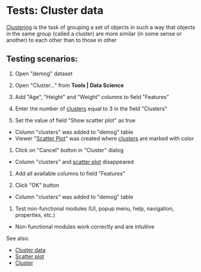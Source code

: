 <!-- TITLE: Tests: Cluster data -->
<!-- SUBTITLE: -->

# Tests: Cluster data

[Clustering](cluster-data.md) is the task of grouping a set of objects in such a way that objects in the same group
(called a cluster) are more similar (in some sense or another) to each other than to those in other

## Testing scenarios:

1. Open "demog" dataset

1. Open "Cluster..." from  **Tools | Data Science**

1. Add "Age", "Height" and "Weight" columns to field "Features"

1. Enter the number of [clusters](cluster-data.md) equal to 3 in the field "Clusters"

1. Set the value of field "Show scatter plot" as true

* Column "clusters" was added to "demog" table
* Viewer "[Scatter Plot](../visualize/viewers/scatter-plot.md)" was created where [clusters](cluster-data.md) are marked
  with color

1. Click on "Cancel" button in "Cluster" dialog

* Column "clusters" and [scatter plot](../visualize/viewers/scatter-plot.md) disappeared

1. Add all available columns to field "Features"

1. Click "OK" button

* Column "clusters" was added to "demog" table

1. Test non-functional modules (UI, popup menu, help, navigation, properties, etc.)

* Non-functional modules work correctly and are intuitive

See also:

* [Cluster data](cluster-data.md)
* [Scatter plot](../visualize/viewers/scatter-plot.md)
* [Cluster](cluster-test.side)